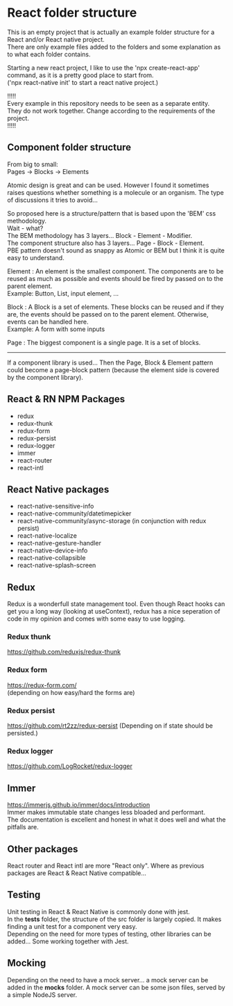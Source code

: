 # React folder structure  

This is an empty project that is actually an example folder structure for a React and/or React native project.  
There are only example files added to the folders and some explanation as to what each folder contains.  

Starting a new react project, I like to use the 'npx create-react-app' command, as it is a pretty good place to start from.  
('npx react-native init' to start a react native project.)

!!!!!  
Every example in this repository needs to be seen as a separate entity.   
They do not work together. Change according to the requirements of the project.   
!!!!!   

## Component folder structure  
From big to small:  
Pages -> Blocks -> Elements  

Atomic design is great and can be used. However I found it sometimes raises questions whether something is a molecule or an organism. The type of discussions it tries to avoid... 

So proposed here is a structure/pattern that is based upon the 'BEM' css methodology.  
Wait - what?   
The BEM methodology has 3 layers... Block - Element - Modifier.   
The component structure also has 3 layers... Page - Block - Element.  
PBE pattern doesn't sound as snappy as Atomic or BEM but I think it is quite easy to understand.  

Element : An element is the smallest component. The components are to be reused as much as possible and events should be fired by passed on to the parent element.  
Example: Button, List, input element, ...   
 
Block : A Block is a set of elements. These blocks can be reused and if they are, the events should be passed on to the parent element. Otherwise, events can be handled here.  
Example: A form with some inputs

Page : The biggest component is a single page. It is a set of blocks.  

------  

If a component library is used... Then the Page, Block & Element pattern could become a page-block pattern (because the element side is covered by the component library).  

## React & RN NPM Packages  
- redux 
- redux-thunk
- redux-form
- redux-persist
- redux-logger
- immer
- react-router
- react-intl


## React Native packages  
- react-native-sensitive-info
- react-native-community/datetimepicker
- react-native-community/async-storage (in conjunction with redux persist)
- react-native-localize
- react-native-gesture-handler
- react-native-device-info
- react-native-collapsible
- react-native-splash-screen


## Redux  
Redux is a wonderfull state management tool. Even though React hooks can get you a long way (looking at useContext), redux has a nice seperation of code in my opinion and comes with some easy to use logging.   

### Redux thunk  
https://github.com/reduxjs/redux-thunk 

### Redux form  
https://redux-form.com/  
(depending on how easy/hard the forms are)   

### Redux persist
https://github.com/rt2zz/redux-persist 
(Depending on if state should be persisted.)

### Redux logger
https://github.com/LogRocket/redux-logger 

## Immer
https://immerjs.github.io/immer/docs/introduction  
Immer makes immutable state changes less bloaded and performant.  
The documentation is excellent and honest in what it does well and what the pitfalls are.  

## Other packages  
React router and React intl are more "React only". 
Where as previous packages are React & React Native compatible...  

## Testing
Unit testing in React & React Native is commonly done with jest.  
In the __tests__ folder, the structure of the src folder is largely copied. It makes finding a unit test for a component very easy.  
Depending on the need for more types of testing, other libraries can be added... Some working together with Jest.  

## Mocking  
Depending on the need to have a mock server... a mock server can be added in the __mocks__ folder. A mock server can be some json files, served by a simple NodeJS server.